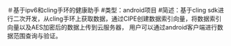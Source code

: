 ＃基于ipv6和cling手环的健康助手
#类型：android项目
#简述：基于cling sdk进行二次开发，从cling手环上获取数据，通过CIPE创建数据索引向量，将数据索引向量以及AES加密后的数据上传到云服务器，
用户可以通过android客户端进行数据范围查询与验证。


